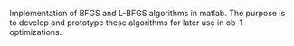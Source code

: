 Implementation of BFGS and L-BFGS algorithms in matlab.
The purpose is to develop and prototype these algorithms for later use in ob-1 optimizations.
